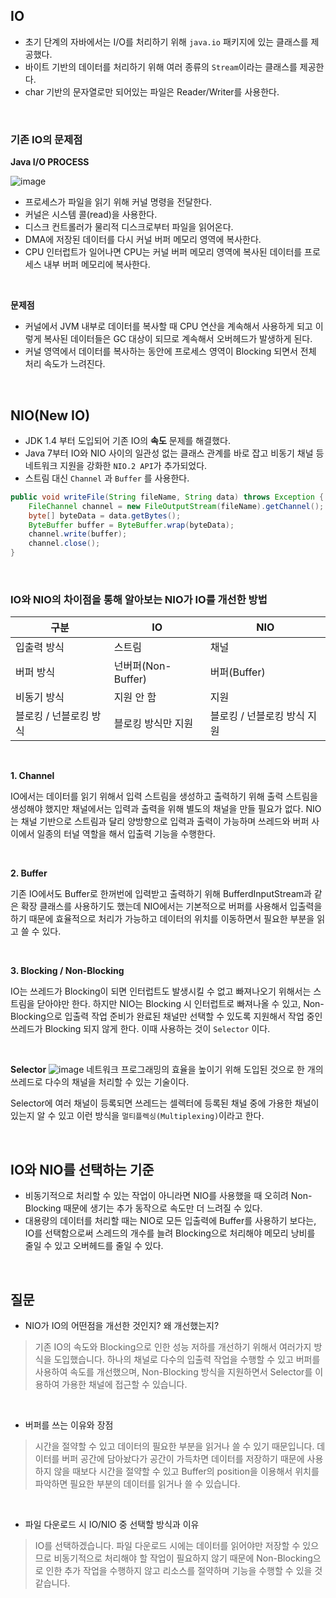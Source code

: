 ## IO
- 초기 단계의 자바에서는 I/O를 처리하기 위해 `java.io` 패키지에 있는 클래스를 제공했다.
- 바이트 기반의 데이터를 처리하기 위해 여러 종류의 `Stream`이라는 클래스를 제공한다.
- char 기반의 문자열로만 되어있는 파일은 Reader/Writer를 사용한다.

<br>

### 기존 IO의 문제점

**Java I/O PROCESS**

![image](https://user-images.githubusercontent.com/80027033/199868601-84a80a6d-5fec-4d19-8880-de537ad2dc3e.png)
- 프로세스가 파일을 읽기 위해 커널 명령을 전달한다.
- 커널은 시스템 콜(read)을 사용한다.
- 디스크 컨트롤러가 물리적 디스크로부터 파일을 읽어온다.
- DMA에 저장된 데이터를 다시 커널 버퍼 메모리 영역에 복사한다.
- CPU 인터럽트가 일어나면 CPU는 커널 버퍼 메모리 영역에 복사된 데이터를 프로세스 내부 버퍼 메모리에 복사한다.

<br>

**문제점**

- 커널에서 JVM 내부로 데이터를 복사할 때 CPU 연산을 계속해서 사용하게 되고 이렇게 복사된 데이터들은 GC 대상이 되므로 계속해서 오버헤드가 발생하게 된다. 
- 커널 영역에서 데이터를 복사하는 동안에 프로세스 영역이 Blocking 되면서 전체 처리 속도가 느려진다.

<br>

## NIO(New IO)
- JDK 1.4 부터 도입되어 기존 IO의 **속도** 문제를 해결했다.
- Java 7부터 IO와 NIO 사이의 일관성 없는 클래스 관계를 바로 잡고 비동기 채널 등 네트워크 지원을 강화한 `NIO.2 API`가 추가되었다.
- 스트림 대신 `Channel` 과 `Buffer` 를 사용한다.


```java
public void writeFile(String fileName, String data) throws Exception {
    FileChannel channel = new FileOutputStream(fileName).getChannel();
    byte[] byteData = data.getBytes();
    ByteBuffer buffer = ByteBuffer.wrap(byteData);
    channel.write(buffer);
    channel.close();
}
```

<br>

### IO와 NIO의 차이점을 통해 알아보는 NIO가 IO를 개선한 방법
| 구분 | IO | NIO |
| --- | --- | --- |
| 입출력 방식 | 스트림 | 채널 |
| 버퍼 방식 | 넌버퍼(Non-Buffer) | 버퍼(Buffer) |
| 비동기 방식 | 지원 안 함 | 지원 |
| 블로킹 / 넌블로킹 방식 | 블로킹 방식만 지원 | 블로킹 / 넌블로킹 방식 지원 |

<br>

**1. Channel**

IO에서는 데이터를 읽기 위해서 입력 스트림을 생성하고 출력하기 위해 출력 스트림을 생성해야 했지만 채널에서는 입력과 출력을 위해 별도의 채널을 만들 필요가 없다.
NIO는 채널 기반으로 스트림과 달리 양방향으로 입력과 출력이 가능하며 쓰레드와 버퍼 사이에서 일종의 터널 역할을 해서 입출력 기능을 수행한다.

<br>

**2. Buffer**

기존 IO에서도 Buffer로 한꺼번에 입력받고 출력하기 위해 BufferdInputStream과 같은 확장 클래스를 사용하기도 했는데
NIO에서는 기본적으로 버퍼를 사용해서 입출력을 하기 때문에 효율적으로 처리가 가능하고 데이터의 위치를 이동하면서 필요한 부분을 읽고 쓸 수 있다.

<br>

**3. Blocking / Non-Blocking**

IO는 쓰레드가 Blocking이 되면 인터럽트도 발생시킬 수 없고 빠져나오기 위해서는 스트림을 닫아야만 한다.
하지만 NIO는 Blocking 시 인터럽트로 빠져나올 수 있고, Non-Blocking으로 입출력 작업 준비가 완료된 채널만 선택할 수 있도록 지원해서
작업 중인 쓰레드가 Blocking 되지 않게 한다. 이때 사용하는 것이 `Selector` 이다.

<br>

**Selector**
![image](https://user-images.githubusercontent.com/80027033/199872523-180e3a57-478c-4bcb-b83a-e13fe0c3edde.png)
네트워크 프로그래밍의 효율을 높이기 위해 도입된 것으로 한 개의 쓰레드로 다수의 채널을 처리할 수 있는 기술이다.


Selector에 여러 채널이 등록되면 쓰레드는 셀렉터에 등록된 채널 중에 가용한 채널이 있는지 알 수 있고 이런 방식을 `멀티플렉싱(Multiplexing)`이라고 한다.


<br>

## IO와 NIO를 선택하는 기준
- 비동기적으로 처리할 수 있는 작업이 아니라면 NIO를 사용했을 때 오히려 Non-Blocking 때문에 생기는 추가 동작으로 속도만 더 느려질 수 있다.
- 대용량의 데이터를 처리할 때는 NIO로 모든 입출력에 Buffer를 사용하기 보다는, IO를 선택함으로써 스레드의 개수를 늘려 Blocking으로 처리해야 메모리 낭비를 줄일 수 있고 오버헤드를 줄일 수 있다.


<br>

## 질문
- NIO가 IO의 어떤점을 개선한 것인지? 왜 개선했는지?
> 기존 IO의 속도와 Blocking으로 인한 성능 저하를 개선하기 위해서 여러가지 방식을 도입했습니다.
> 하나의 채널로 다수의 입출력 작업을 수행할 수 있고 버퍼를 사용하여 속도를 개선했으며,
> Non-Blocking 방식을 지원하면서 Selector를 이용하여 가용한 채널에 접근할 수 있습니다.

<br>

- 버퍼를 쓰는 이유와 장점
> 시간을 절약할 수 있고 데이터의 필요한 부분을 읽거나 쓸 수 있기 때문입니다. 데이터를 버퍼 공간에 담아놨다가 공간이 가득차면 데이터를 저장하기 때문에
> 사용하지 않을 때보다 시간을 절약할 수 있고 Buffer의 position을 이용해서 위치를 파악하면 필요한 부분의 데이터를 읽거나 쓸 수 있습니다.
    
<br>

- 파일 다운로드 시 IO/NIO 중 선택할 방식과 이유
> IO를 선택하겠습니다. 파일 다운로드 시에는 데이터를 읽어야만 저장할 수 있으므로 비동기적으로 처리해야 할 작업이 필요하지 않기 때문에 Non-Blocking으로 인한 추가 작업을 수행하지 않고 리소스를 절약하며 기능을 수행할 수 있을 것 같습니다.